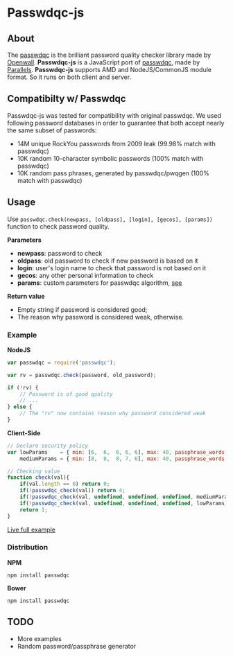 # Passwdqc-js
## About

The [passwdqc](http://openwall.com/passwdqc/) is the brilliant password quality checker library made by [Openwall](http://openwall.com/). **Passwdqc-js** is a JavaScript port of [passwdqc](http://openwall.com/passwdqc/), made by [Parallels](https://www.parallels.com/). **Passwdqc-js** supports AMD and NodeJS/CommonJS module format. So it runs on both client and server.

## Compatibilty w/ Passwdqc

Passwdqc-js was tested for compatibility with original passwdqc. We used following password databases in order to guarantee that both accept nearly the same subset of passwords:

* 14M unique RockYou passwords from 2009 leak (99.98% match with passwdqc)
* 10K random 10-character symbolic passwords (100% match with passwdqc)
* 10K random pass phrases, generated by passwdqc/pwqgen (100% match with passwdqc)

## Usage
Use `passwdqc.check(newpass, [oldpass], [login], [gecos], [params])` function to check password quality.

**Parameters**

* **newpass**: password to check
* **oldpass**: old password to check if new password is based on it
* **login**: user's login name to check that password is not based on it
* **gecos**: any other personal information to check
* **params**: custom parameters for passwdqc algorithm, [see](http://www.openwall.com/passwdqc/README.shtml)

**Return value**

* Empty string if password is considered good;
* The reason why password is considered weak, otherwise.

### Example
**NodeJS**
```js
var passwdqc = require('passwdqc');

var rv = passwdqc.check(password, old_password);

if (!rv) {
	// Password is of good quality
	// ...
} else {
	// The "rv" now contains reason why password considered weak
}
```

**Client-Side**
```js
// Declare security policy
var lowParams	 = { min: [6,  6,  6, 6, 6], max: 40, passphrase_words: 3, match_length: 4, similar_deny: 1, random_bits: 47, flags: 3, retry: 3 },
	mediumParams = { min: [8,  8,  8, 7, 6], max: 40, passphrase_words: 3, match_length: 4, similar_deny: 1, random_bits: 47, flags: 3, retry: 3 };

// Checking value
function check(val){
    if(val.length == 0) return 0;
    if(!passwdqc_check(val)) return 4;
    if(!passwdqc_check(val, undefined, undefined, undefined, mediumParams)) return 3;
    if(!passwdqc_check(val, undefined, undefined, undefined, lowParams)) return 2;
    return 1;
}
```
[Live full example](http://jsfiddle.net/burashka/mdhs4/2/embedded/result/)

### Distribution
**NPM**
```shell
npm install passwdqc
```

**Bower**
```shell
npm install passwdqc
```

## TODO
* More examples
* Random password/passphrase generator
